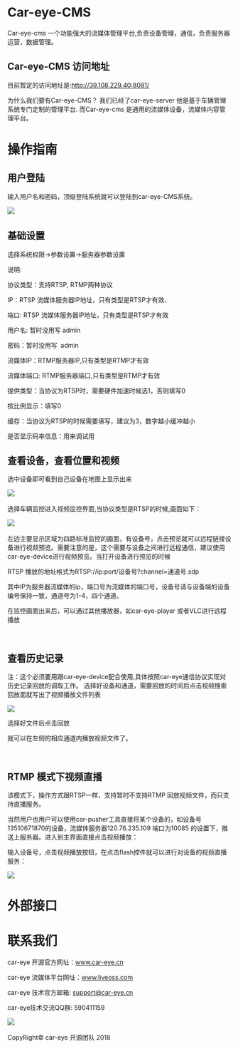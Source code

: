 # Car-eye-CMS

Car-eye-cms 一个功能强大的流媒体管理平台,负责设备管理，通信，负责服务器运营，数据管理。

## Car-eye-CMS 访问地址

目前暂定的访问地址是:http://39.108.229.40:8081/

为什么我们要有Car-eye-CMS？
我们已经了car-eye-server 他是基于车辆管理系统专门定制的管理平台. 而Car-eye-cms 是通用的流媒体设备，流媒体内容管理平台。


# 操作指南


## 用户登陆

输入用户名和密码，顶级登陆系统就可以登陆到car-eye-CMS系统。       

![](https://github.com/Car-eye-team/Car-eye-CMS/blob/master/login.png)  



## 基础设置

选择系统权限->参数设置->服务器参数设置

说明:

协议类型：支持RTSP, RTMP两种协议

IP：RTSP 流媒体服务器IP地址，只有类型是RTSP才有效、

端口: RTSP 流媒体服务器IP地址，只有类型是RTSP才有效

用户名: 暂时没用写 admin

密码：暂时没用写  admin

流媒体IP：RTMP服务器IP,只有类型是RTMP才有效

流媒体端口: RTMP服务器端口,只有类型是RTMP才有效

提供类型：当协议为RTSP时，需要硬件加速时候选1，否则填写0

按比例显示：填写0

缓存：当协议为RTSP的时候需要填写，建议为3，数字越小缓冲越小

是否显示码率信息：用来调试用



## 查看设备，查看位置和视频

选中设备即可看到自己设备在地图上显示出来

![](https://github.com/Car-eye-team/Car-eye-CMS/blob/master/position.png)  

选择车辆监控进入视频监控界面,当协议类型是RTSP的时候,画面如下：

![](https://github.com/Car-eye-team/Car-eye-CMS/blob/master/main.png)  

左边主要显示区域为四路标准监控的画面，有设备号，点击预览就可以远程链接设备进行视频预览。需要注意的是，这个需要与设备之间进行远程通信，建议使用car-eye-device进行视频预览。当打开设备进行预览的时候

RTSP 播放的地址格式为RTSP://ip:port/设备号?channel=通道号.sdp

其中IP为服务器流媒体的ip，端口号为流媒体的端口号，设备号请与设备端的设备编号保持一致，通道号为1-4，四个通道。

在监控画面出来后，可以通过其他播放器，如car-eye-player 或者VLC进行远程播放

 

## 查看历史记录
注：这个必须要用跟car-eye-device配合使用,具体按照car-eye通信协议实现对历史记录回放的调取工作。 
选择好设备和通道，需要回放的时间后点击视频搜索回放面就写出了视频播放文件列表

![](https://github.com/Car-eye-team/Car-eye-CMS/blob/master/channel.png) 


选择好文件后点击回放

就可以在左侧的相应通道内播放视频文件了。

 
## RTMP 模式下视频直播

该模式下，操作方式跟RTSP一样，支持暂时不支持RTMP 回放视频文件，而只支持直播服务。

当然用户也用户可以使用car-pusher工具直接将某个设备的，如设备号13510671870的设备，流媒体服务器120.76.235.109 端口为10085
的设置下，推送上服务器。进入到主界面直接点击视频播放：

输入设备号，点击视频播放按钮，在点击flash控件就可以进行对设备的视频直播服务：

![](https://github.com/Car-eye-team/Car-eye-CMS/blob/master/rtmp.png) 


# 外部接口


# 联系我们

car-eye 开源官方网址：www.car-eye.cn    

car-eye 流媒体平台网址：www.liveoss.com  

car-eye 技术官方邮箱: support@car-eye.cn

car-eye技术交流QQ群: 590411159        

![](https://github.com/Car-eye-team/Car-eye-server/blob/master/car-server/doc/QQ.jpg)  


CopyRight©  car-eye 开源团队 2018

